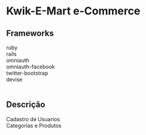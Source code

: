 <h1>Kwik-E-Mart e-Commerce</h1>

<h2> Frameworks </h2>
ruby<br />
rails<br />
omniauth<br />
omniauth-facebook<br />
twitter-bootstrap<br />
devise<br />
<br />

<h2> Descrição </h2>
Cadastro de Usuarios<br />
Categorias e Produtos<br />
